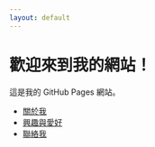 ```yaml
---
layout: default
---
```


# 歡迎來到我的網站！

這是我的 GitHub Pages 網站。

- [關於我](about.md)
- [興趣與愛好](Hobby.md)
- [聯絡我](contact.md)
